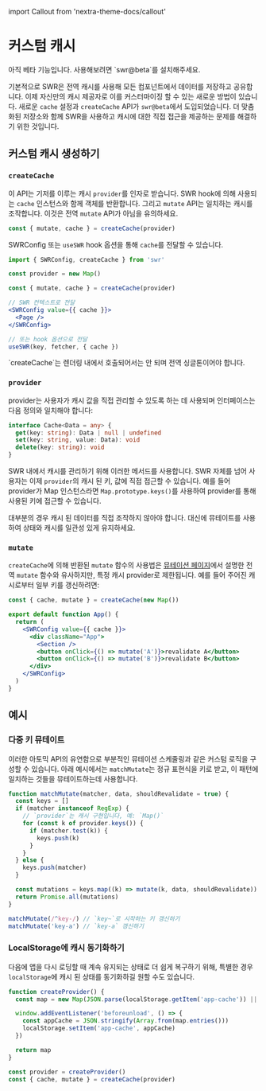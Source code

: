import Callout from 'nextra-theme-docs/callout'

# 커스텀 캐시

<Callout emoji="⚠️">
아직 베타 기능입니다. 사용해보려면 `swr@beta`를 설치해주세요.
</Callout>

기본적으로 SWR은 전역 캐시를 사용해 모든 컴포넌트에서 데이터를 저장하고 공유합니다. 이제 자신만의 캐시 제공자로 이를 커스터마이징 할 수 있는 새로운 방법이 있습니다.
새로운 `cache` 설정과 `createCache` API가 `swr@beta`에서 도입되었습니다. 더 맞춤화된 저장소와 함께 SWR을 사용하고 캐시에 대한 직접 접근을 제공하는 문제를 해결하기 위한 것입니다.

## 커스텀 캐시 생성하기

### `createCache`

이 API는 기저를 이루는 캐시 `provider`를 인자로 받습니다. SWR hook에 의해 사용되는 `cache` 인스턴스와 함께 객체를 반환합니다.
그리고 `mutate` API는 일치하는 캐시를 조작합니다. 이것은 전역 `mutate` API가 아님을 유의하세요.

```js
const { mutate, cache } = createCache(provider)
```

SWRConfig 또는 `useSWR` hook 옵션을 통해 `cache`를 전달할 수 있습니다.

```jsx
import { SWRConfig, createCache } from 'swr'

const provider = new Map()

const { mutate, cache } = createCache(provider)

// SWR 컨텍스트로 전달
<SWRConfig value={{ cache }}>
  <Page />
</SWRConfig>

// 또는 hook 옵션으로 전달
useSWR(key, fetcher, { cache })
```

<Callout emoji="🚨" type="error">
  `createCache`는 렌더링 내에서 호출되어서는 안 되며 전역 싱글톤이어야 합니다.
</Callout>

### `provider`

provider는 사용자가 캐시 값을 직접 관리할 수 있도록 하는 데 사용되며 인터페이스는 다음 정의와 일치해야 합니다:

```ts
interface Cache<Data = any> {
  get(key: string): Data | null | undefined
  set(key: string, value: Data): void
  delete(key: string): void
}
```

SWR 내에서 캐시를 관리하기 위해 이러한 메서드를 사용합니다. SWR 자체를 넘어 사용자는 이제 `provider`의 캐시 된 키, 값에 직접 접근할 수 있습니다.
예를 들어 provider가 Map 인스턴스라면 `Map.prototype.keys()`를 사용하여 provider를 통해 사용된 키에 접근할 수 있습니다.

<Callout emoji="🚨" type="error">
  대부분의 경우 캐시 된 데이터를 직접 조작하지 않아야 합니다. 대신에 뮤테이트를 사용하여 상태와 캐시를 일관성 있게 유지하세요.
</Callout>

### `mutate`

`createCache`에 의해 반환된 `mutate` 함수의 사용법은 [뮤테이션 페이지](/docs/mutation)에서 설명한 전역 `mutate` 함수와 유사하지만, 특정 캐시 provider로 제한됩니다. 예를 들어 주어진 캐시로부터 일부 키를 갱신하려면:

```jsx
const { cache, mutate } = createCache(new Map())

export default function App() {
  return (
    <SWRConfig value={{ cache }}>
      <div className="App">
        <Section />
        <button onClick={() => mutate('A')}>revalidate A</button>
        <button onClick={() => mutate('B')}>revalidate B</button>
      </div>
    </SWRConfig>
  )
}
```

## 예시

### 다중 키 뮤테이트

이러한 아토믹 API의 유연함으로 부분적인 뮤테이션 스케줄링과 같은 커스텀 로직을 구성할 수 있습니다.
아래 예시에서는 `matchMutate`는 정규 표현식을 키로 받고, 이 패턴에 일치하는 것들을 뮤테이트하는데 사용합니다.

```js
function matchMutate(matcher, data, shouldRevalidate = true) {
  const keys = []
  if (matcher instanceof RegExp) {
    // `provider`는 캐시 구현입니다, 예: `Map()`
    for (const k of provider.keys()) {
      if (matcher.test(k)) {
        keys.push(k)
      }
    }
  } else {
    keys.push(matcher)
  }

  const mutations = keys.map((k) => mutate(k, data, shouldRevalidate))
  return Promise.all(mutations)
}

matchMutate(/^key-/) // `key~`로 시작하는 키 갱신하기
matchMutate('key-a') // `key-a` 갱신하기
```

### LocalStorage에 캐시 동기화하기

다음에 앱을 다시 로딩할 때 계속 유지되는 상태로 더 쉽게 복구하기 위해, 특별한 경우 `localStorage`에 캐시 된 상태를 동기화하길 원할 수도 있습니다.

```js
function createProvider() {
  const map = new Map(JSON.parse(localStorage.getItem('app-cache')) || [])

  window.addEventListener('beforeunload', () => {
    const appCache = JSON.stringify(Array.from(map.entries()))
    localStorage.setItem('app-cache', appCache)
  })

  return map
}

const provider = createProvider()
const { cache, mutate } = createCache(provider)
```
